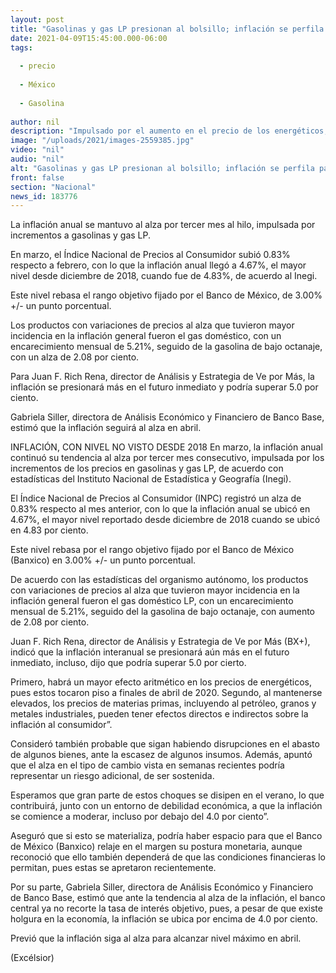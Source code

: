 ```yaml
---
layout: post
title: "Gasolinas y gas LP presionan al bolsillo; inflación se perfila para subir aún más en abril"
date: 2021-04-09T15:45:00.000-06:00
tags:
  
  - precio
  
  - México
  
  - Gasolina
  
author: nil
description: "Impulsado por el aumento en el precio de los energéticos, el indicador anual rebasó en marzo la meta del Banxico y se ubicó en 4.67%, su mayor nivel desde diciembre de 2018"
image: "/uploads/2021/images-2559385.jpg"
video: "nil"
audio: "nil"
alt: "Gasolinas y gas LP presionan al bolsillo; inflación se perfila para subir aún más en abril"
front: false
section: "Nacional"
news_id: 183776
---
```


La inflación anual se mantuvo al alza por tercer mes al hilo, impulsada por incrementos a gasolinas y gas LP.

En marzo, el Índice Nacional de Precios al Consumidor subió 0.83% respecto a febrero, con lo que la inflación anual llegó a 4.67%, el mayor nivel desde diciembre de 2018, cuando fue de 4.83%, de acuerdo al Inegi.

Este nivel rebasa el rango objetivo fijado por el Banco de México, de 3.00% +/- un punto porcentual.

Los productos con variaciones de precios al alza que tuvieron mayor incidencia en la inflación general fueron el gas doméstico, con un encarecimiento mensual de 5.21%, seguido de la gasolina de bajo octanaje, con un alza de 2.08 por ciento.

Para Juan F. Rich Rena, director de Análisis y Estrategia de Ve por Más, la inflación se presionará más en el futuro inmediato y podría superar 5.0 por ciento.

Gabriela Siller, directora de Análisis Económico y Financiero de Banco Base, estimó que la inflación seguirá al alza en abril.

INFLACIÓN, CON NIVEL NO VISTO DESDE 2018
En marzo, la inflación anual continuó su tendencia al alza por tercer mes consecutivo, impulsada por los incrementos de los precios en gasolinas y gas LP, de acuerdo con estadísticas del Instituto Nacional de Estadística y Geografía (Inegi).

El Índice Nacional de Precios al Consumidor (INPC) registró un alza de 0.83% respecto al mes anterior, con lo que la inflación anual se ubicó en 4.67%, el mayor nivel reportado desde diciembre de 2018 cuando se ubicó en 4.83 por ciento.

Este nivel rebasa por el rango objetivo fijado por el Banco de México (Banxico) en 3.00% +/- un punto porcentual.

De acuerdo con las estadísticas del organismo autónomo, los productos con variaciones de precios al alza que tuvieron mayor incidencia en la inflación general fueron el gas doméstico LP, con un encarecimiento mensual de 5.21%, seguido del la gasolina de bajo octanaje, con aumento de 2.08 por ciento.

Juan F. Rich Rena, director de Análisis y Estrategia de Ve por Más (BX+), indicó que la inflación interanual se presionará aún más en el futuro inmediato, incluso, dijo que podría superar 5.0 por cierto.

Primero, habrá un mayor efecto aritmético en los precios de energéticos, pues estos tocaron piso a finales de abril de 2020. Segundo, al mantenerse elevados, los precios de materias primas, incluyendo al petróleo, granos y metales industriales, pueden tener efectos directos e indirectos sobre la inflación al consumidor”.

Consideró también probable que sigan habiendo disrupciones en el abasto de algunos bienes, ante la escasez de algunos insumos. Además, apuntó que el alza en el tipo de cambio vista en semanas recientes podría representar un riesgo adicional, de ser sostenida.

Esperamos que gran parte de estos choques se disipen en el verano, lo que contribuirá, junto con un entorno de debilidad económica, a que la inflación se comience a moderar, incluso por debajo del 4.0 por ciento”.

Aseguró que si esto se materializa, podría haber espacio para que el Banco de México (Banxico) relaje en el margen su postura monetaria, aunque reconoció que ello también dependerá de que las condiciones financieras lo permitan, pues estas se apretaron recientemente.

Por su parte, Gabriela Siller, directora de Análisis Económico y Financiero de Banco Base, estimó que ante la tendencia al alza de la inflación, el banco central ya no recorte la tasa de interés objetivo, pues, a pesar de que existe holgura en la economía, la inflación se ubica por encima de 4.0 por ciento.

Previó que la inflación siga al alza para alcanzar nivel máximo en abril.

(Excélsior)